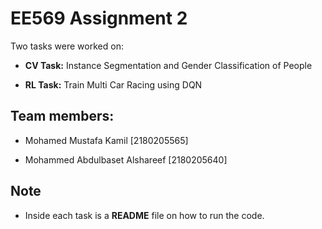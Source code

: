 # EE569 Assignment 2

Two tasks were worked on:

- **CV Task:** Instance Segmentation and Gender Classification of People
  
- **RL Task:** Train Multi Car Racing using DQN

## Team members:

- Mohamed Mustafa Kamil [2180205565]
  
- Mohammed Abdulbaset Alshareef [2180205640]

## Note
- Inside each task is a **README** file on how to run the code.
